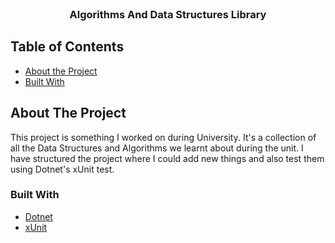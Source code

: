 <!-- PROJECT LOGO -->
<br />
<p align="center">
  <h3 align="center">Algorithms And Data Structures Library</h3>
</p>

<!-- TABLE OF CONTENTS -->

## Table of Contents

-   [About the Project](#about-the-project)
-   [Built With](#built-with)

<!-- ABOUT THE PROJECT -->

## About The Project

This project is something I worked on during University. It's a collection of all the Data Structures and Algorithms we learnt about during the unit. I have structured the project where I could add new things and also test them using Dotnet's xUnit test.


### Built With

-   [Dotnet](https://dotnet.microsoft.com/en-us/)
-   [xUnit](https://xunit.net)

